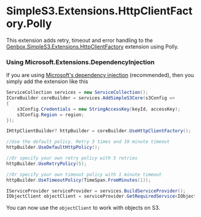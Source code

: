 ﻿# SimpleS3.Extensions.HttpClientFactory.Polly
This extension adds retry, timeout and error handling to the [Genbox.SimpleS3.Extensions.HttpClientFactory](https://www.nuget.org/packages/Genbox.SimpleS3.Extensions.HttpClientFactory) extension using Polly.

### Using Microsoft.Extensions.DependencyInjection
If you are using [Microsoft's dependency injection](https://www.nuget.org/packages/Microsoft.Extensions.DependencyInjection/) (recommended), then you simply add the extension like this

```csharp
ServiceCollection services = new ServiceCollection();
ICoreBuilder coreBuilder = services.AddSimpleS3Core(s3Config =>
{
    s3Config.Credentials = new StringAccessKey(keyId, accessKey);
    s3Config.Region = region;
});

IHttpClientBuilder? httpBuilder = coreBuilder.UseHttpClientFactory();

//Use the default policy. Retry 3 times and 10 minute timeout
httpBuilder.UseDefaultHttpPolicy();

//Or specify your own retry policy with 5 retries
httpBuilder.UseRetryPolicy(5);

//Or specify your own timeout policy with 1 minute timeout
httpBuilder.UseTimeoutPolicy(TimeSpan.FromMinutes(1));

IServiceProvider serviceProvider = services.BuildServiceProvider();
IObjectClient objectClient = serviceProvider.GetRequiredService<IObjectClient>();
```

You can now use the `objectClient` to work with objects on S3.
